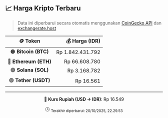 

<!-- HARGA_KRIPTO -->
## 📈 Harga Kripto Terbaru

> Data ini diperbarui secara otomatis menggunakan [CoinGecko API](https://www.coingecko.com/) dan [exchangerate.host](https://exchangerate.host/)

<div align="center">

| 🪙 Token | 💰 Harga (IDR) |
|:------:|---------------:|
| 🟠 **Bitcoin (BTC)**   | Rp 1.842.431.792 |
| 🔵 **Ethereum (ETH)**  | Rp 66.608.780 |
| 🟣 **Solana (SOL)**    | Rp 3.168.782 |
| 🟢 **Tether (USDT)**   | Rp 16.561 |

---

💱 **Kurs Rupiah (USD → IDR)**: Rp 16.549

🕒 <sub>Terakhir diperbarui: 20/10/2025, 22.29.53</sub>

</div>
<!-- /HARGA_KRIPTO -->